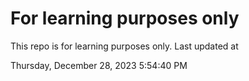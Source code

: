 # For learning purposes only
This repo is for learning purposes only.
Last updated at

Thursday, December 28, 2023 5:54:40 PM

